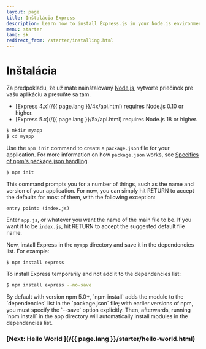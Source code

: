 ```yaml
---
layout: page
title: Inštalácia Express
description: Learn how to install Express.js in your Node.js environment, including setting up your project directory and managing dependencies with npm.
menu: starter
lang: sk
redirect_from: /starter/installing.html
---
```


# Inštalácia

Za predpokladu, že už máte nainštalovaný [Node.js](https://nodejs.org/), vytvorte priečinok pre vašu aplikáciu a presuňte sa tam.

- [Express 4.x](/{{ page.lang }}/4x/api.html) requires Node.js 0.10 or higher.
- [Express 5.x](/{{ page.lang }}/5x/api.html) requires Node.js 18 or higher.

```bash
$ mkdir myapp
$ cd myapp
```

Use the `npm init` command to create a `package.json` file for your application.
For more information on how `package.json` works, see [Specifics of npm's package.json handling](https://docs.npmjs.com/files/package.json).

```bash
$ npm init
```

This command prompts you for a number of things, such as the name and version of your application.
For now, you can simply hit RETURN to accept the defaults for most of them, with the following exception:

```
entry point: (index.js)
```

Enter `app.js`, or whatever you want the name of the main file to be. If you want it to be `index.js`, hit RETURN to accept the suggested default file name.

Now, install Express in the `myapp` directory and save it in the dependencies list. For example:

```bash
$ npm install express
```

To install Express temporarily and not add it to the dependencies list:

```bash
$ npm install express --no-save
```

<div class="doc-box doc-info" markdown="1">
By default with version npm 5.0+, `npm install` adds the module to the `dependencies` list in the `package.json` file; with earlier versions of npm, you must specify the `--save` option explicitly. Then, afterwards, running `npm install` in the app directory will automatically install modules in the dependencies list.
</div>

### [Next: Hello World ](/{{ page.lang }}/starter/hello-world.html)
